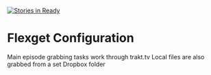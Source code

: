 [![Stories in Ready](https://badge.waffle.io/cgiacofei/flexget.png?label=ready&title=Ready)](https://waffle.io/cgiacofei/flexget)
# Flexget Configuration #

Main episode grabbing tasks work through trakt.tv
Local files are also grabbed from a set Dropbox folder
